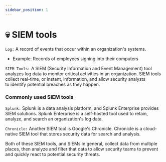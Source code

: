 ```yaml
---
sidebar_position: 1
---
```


# 💀 SIEM tools

`Log:` A record of events that occur within an organization's systems.

* Example: Records of employees signing into their computers

`SIEM Tools:` A SIEM (Security Information and Event Management) tool analyzes log data to monitor critical activities in an organization. SIEM tools collect real-time, or instant, information, and allow security analysts to identify potential breaches as they happen.

### Commonly used SIEM tools

`Splunk:`  Splunk is a data analysis platform, and Splunk Enterprise provides SIEM solutions. Splunk Enterprise is a self-hosted tool used to retain, analyze, and search an organization's log data.

`Chronicle:` Another SIEM tool is Google's Chronicle. Chronicle is a cloud-native SIEM tool that stores security data for search and analysis. 

Both of these SIEM tools, and SIEMs in general, collect data from multiple places, then analyze and filter that data to allow security teams to prevent and quickly react to potential security threats.